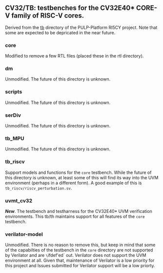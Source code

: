 ## CV32/TB: testbenches for the CV32E40\* CORE-V family of RISC-V cores.
Derived from the
[tb](https://github.com/pulp-platform/riscv/tree/master/tb)
directory of the PULP-Platform RI5CY project.
Note that some are expected to be depricated in the near future.

### core
Modified to remove a few RTL files (placed these in the rtl directory).

### dm
Unmodified.  The future of this directory is unknown.

### scripts
Unmodified.  The future of this directory is unknown.

### serDiv
Unmodified.  The future of this directory is unknown.

### tb_MPU
Unmodified.  The future of this directory is unknown.

### tb_riscv
Support models and functions for the `core` testbench.  While the future of this
directory is unknown, at least some of this will find its way into the UVM
environment (perhaps in a different form).   A good example of this is
`tb_riscv/riscv_perturbation.sv`.

### uvmt_cv32
**_New_**.  The testbench and testharness for the CV32E40\* UVM verification environments.
This tb/th maintains support for all features of the `core` testbench.

### verilator-model
Unmodified.  There is no reason to remove this, but keep in mind that some of
the capabilties of the testbench in the `core` directory are not supported by
Verilator and are `\`ifdef'ed` out.  Verilator does not support the UVM
environment at all.  Given that, maintenance of Verilator is a low priority for
this project and Issues submitted for Verilator support will be a low priorty.

